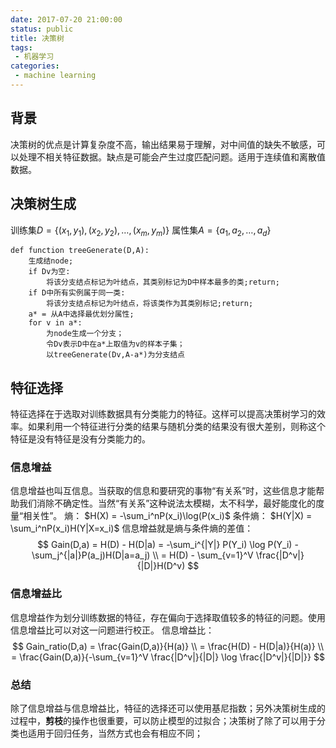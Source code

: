 ```yaml
---
date: 2017-07-20 21:00:00
status: public
title: 决策树
tags: 
 - 机器学习
categories:
 - machine learning
---
```

## 背景
决策树的优点是计算复杂度不高，输出结果易于理解，对中间值的缺失不敏感，可以处理不相关特征数据。缺点是可能会产生过度匹配问题。适用于连续值和离散值数据。

## 决策树生成
训练集$D=\{(x_1,y_1),(x_2,y_2),\dots,(x_m,y_m)\}$
属性集$A=\{a_1,a_2,\dots,a_d\}$

```
def function treeGenerate(D,A):
    生成结node;
    if Dv为空:
        将该分支结点标记为叶结点，其类别标记为D中样本最多的类;return;
    if D中所有实例属于同一类:
        将该分支结点标记为叶结点，将该类作为其类别标记;return;
    a* = 从A中选择最优划分属性;
    for v in a*:
        为node生成一个分支；
        令Dv表示D中在a*上取值为v的样本子集；
        以treeGenerate(Dv,A-a*)为分支结点
```

## 特征选择
特征选择在于选取对训练数据具有分类能力的特征。这样可以提高决策树学习的效率。如果利用一个特征进行分类的结果与随机分类的结果没有很大差别，则称这个特征是没有特征是没有分类能力的。

### 信息增益
信息增益也叫互信息。当获取的信息和要研究的事物“有关系”时，这些信息才能帮助我们消除不确定性。当然“有关系”这种说法太模糊，太不科学，最好能度化的度量“相关性”。
熵：
$H(X) = -\sum_i^nP(x_i)\log(P(x_i)$
条件熵：
$H(Y|X) = \sum_i^nP(x_i)H(Y|X=x_i)$
信息增益就是熵与条件熵的差值：
$$
Gain(D,a) = H(D) - H(D|a) = -\sum_i^{|Y|} P(Y_i) \log P(Y_i) - \sum_j^{|a|}P(a_j)H(D|a=a_j)  \\
= H(D) - \sum_{v=1}^V \frac{|D^v|}{|D|}H(D^v)
$$
### 信息增益比
信息增益作为划分训练数据的特征，存在偏向于选择取值较多的特征的问题。使用信息增益比可以对这一问题进行校正。
信息增益比：
$$
Gain_ratio(D,a) = \frac{Gain(D,a)}{H(a)} \\
= \frac{H(D) - H(D|a)}{H(a)} \\
=  \frac{Gain(D,a)}{-\sum_{v=1}^V  \frac{|D^v|}{|D|} \log \frac{|D^v|}{|D|}} 
$$

### 总结
除了信息增益与信息增益比，特征的选择还可以使用基尼指数；另外决策树生成的过程中，**剪枝**的操作也很重要，可以防止模型的过拟合；决策树了除了可以用于分类也适用于回归任务，当然方式也会有相应不同；

